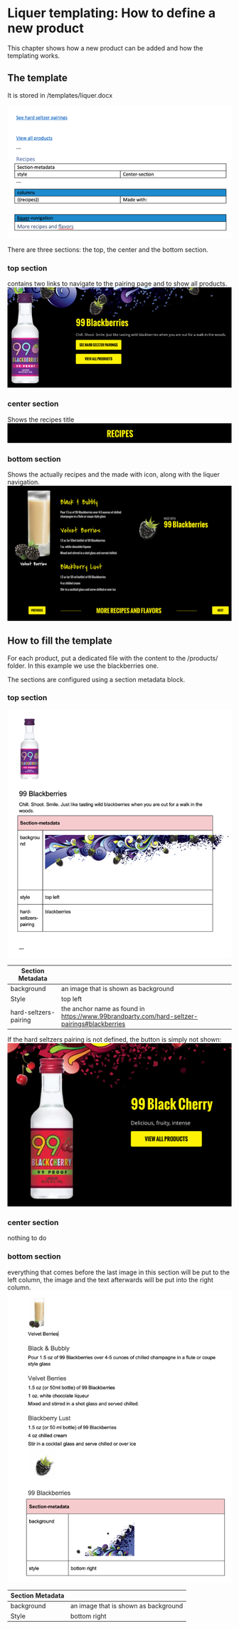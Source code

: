 # Liquer templating: How to define a new product

This chapter shows how a new product can be added and how the templating works.

## The template
It is stored in /templates/liquer.docx

![img.png](assets/liquer-template.png)

There are three sections: the top, the center and the bottom section.

### top section
contains two links to navigate to the pairing page and to show all products.
![img.png](assets/liquer-template-top-section.png)

### center section
Shows the recipes title
![img.png](assets/liquer-template-center-section.png)

### bottom section
Shows the actually recipes and the made with icon, along with the liquer navigation.
![img.png](assets/liquer-template-bottom-section.png) 

## How to fill the template
For each product, put a dedicated file with the content to the /products/ folder.
In this example we use the blackberries one.

The sections are configured using a section metadata block.

### top section
![img.png](assets/liquer-template-top-section-content.png)  

| Section Metadata      |                                                                                             |
|-----------------------|---------------------------------------------------------------------------------------------|
| background            | an image that is shown as background                                                        |
| Style                 | top left                                                                                    |
| hard-seltzers-pairing | the anchor name as found in https://www.99brandparty.com/hard-seltzer-pairings#blackberries |

If the hard seltzers pairing is not defined, the button is simply not shown:
![img.png](assets/liquer-template-top-section-no-pairing.png)  

### center section
nothing to do

### bottom section
everything that comes before the last image in this section will be put to the left column, the image and the text afterwards will be put into the right column.
![img.png](assets/liquer-template-bottom-section-content.png)  

| Section Metadata      |                                                                                             |
|-----------------------|---------------------------------------------------------------------------------------------|
| background            | an image that is shown as background                                                        |
| Style                 | bottom right                                                                                |
